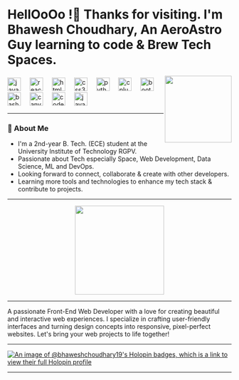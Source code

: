 <h1 align="left">HellOoOo !👋 Thanks for visiting.  I'm Bhawesh Choudhary, An AeroAstro Guy learning to code & Brew Tech Spaces.</h1>

<img align="right" height="150" src="https://media.giphy.com/media/CuuSHzuc0O166MRfjt/giphy.gif"  />



###
<div align="left">
  <img src="https://cdn.jsdelivr.net/gh/devicons/devicon/icons/javascript/javascript-original.svg" height="30" alt="javascript logo"  />
  <img width="12" />
  <img src="https://cdn.jsdelivr.net/gh/devicons/devicon/icons/react/react-original.svg" height="30" alt="react logo"  />
  <img width="12" />
  <img src="https://cdn.jsdelivr.net/gh/devicons/devicon/icons/html5/html5-original.svg" height="30" alt="html5 logo"  />
  <img width="12" />
  <img src="https://cdn.jsdelivr.net/gh/devicons/devicon/icons/css3/css3-original.svg" height="30" alt="css3 logo"  />
  <img width="12" />
  <img src="https://cdn.jsdelivr.net/gh/devicons/devicon/icons/python/python-original.svg" height="30" alt="python logo"  />
  <img width="12" />
  <img src="https://cdn.jsdelivr.net/gh/devicons/devicon/icons/cplusplus/cplusplus-original.svg" height="30" alt="cplusplus logo"  />
  <img width="12" />
  <img src="https://cdn.jsdelivr.net/gh/devicons/devicon/icons/bootstrap/bootstrap-original.svg" height="30" alt="bootstrap logo"  />
  <img width="12" />
  <img src="https://cdn.jsdelivr.net/gh/devicons/devicon/icons/bash/bash-original.svg" height="30" alt="bash logo"  />
  <img width="12" />
  <img src="https://cdn.jsdelivr.net/gh/devicons/devicon/icons/canva/canva-original.svg" height="30" alt="canva logo"  />
  <img width="12" />
  <img src="https://cdn.jsdelivr.net/gh/devicons/devicon/icons/codepen/codepen-plain.svg" height="30" alt="codepen logo"  />
  <img width="12" />
  <img src="https://cdn.jsdelivr.net/gh/devicons/devicon/icons/java/java-original.svg" height="30" alt="java logo"  />
  <img width="12" />
</div>

---

### 🚀 About Me
- I'm a 2nd-year B. Tech. (ECE) student at the University Institute of Technology RGPV.
- Passionate about Tech especially Space, Web Development, Data Science, ML and DevOps.
- Looking forward to connect, collaborate & create with other developers. 
- Learning more tools and technologies to enhance my tech stack & contribute to projects.

---

<div align="center">
  <img height="200" src="https://media.giphy.com/media/X5re9Nmn4gQXwyFmFt/giphy.gif"  />
</div>

---
A passionate Front-End Web Developer with a love for creating beautiful and interactive web experiences. I specialize in crafting user-friendly interfaces and turning design concepts into responsive, pixel-perfect websites. Let's bring your web projects to life together!


---

[![An image of @bhaweshchoudhary19's Holopin badges, which is a link to view their full Holopin profile](https://holopin.me/bhaweshchoudhary19)](https://holopin.io/@bhaweshchoudhary19)


---
